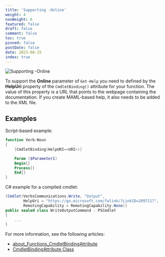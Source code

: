 ```yaml
---
title: 'Supporting -Online'
weight: 4
navWeight: 6
featured: false
draft: false
comment: false
toc: true
pinned: false
postDate: false
date: 2023-08-15
index: true
---
```


![Supporting -Online][04]

To support the **Online** parameter of `Get-Help` you need to defined by the **HelpUri** property of
the `CmdletBinding()` attribute for your function. The value of this property is a URL that points
to the webpage containing the documentation. If you create MAML-based help, it also needs to be
added to the XML file.

## Examples

Script-based example:

```powershell
function Verb-Noun
{
    [CmdletBinding(HelpURI=<URI>)]

    Param ($Parameter1)
    Begin{}
    Process{}
    End{}
}
```

C# example for a compiled cmdlet:

```csharp
[Cmdlet(VerbsCommunications.Write, "Output",
        HelpUri = "https://go.microsoft.com/fwlink/?LinkID=2097117",
        RemotingCapability = RemotingCapability.None)]
public sealed class WriteOutputCommand : PSCmdlet
{
    ...
}
```

For more information, see the following articles:

- [about_Functions_CmdletBindingAttribute][02]
- [CmdletBindingAttribute Class][01]

<!-- link references -->
[01]: https://learn.microsoft.com/dotnet/api/system.management.automation.cmdletbindingattribute
[02]: https://learn.microsoft.com/powershell/module/microsoft.powershell.core/about/about_functions_cmdletbindingattribute
[04]: images/pshelp/slide4.png
